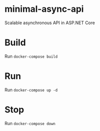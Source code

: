 # minimal-async-api

Scalable asynchronous API in ASP.NET Core

# Build

Run `docker-compose build`

# Run

Run `docker-compose up -d`

# Stop

Run `docker-compose down`
